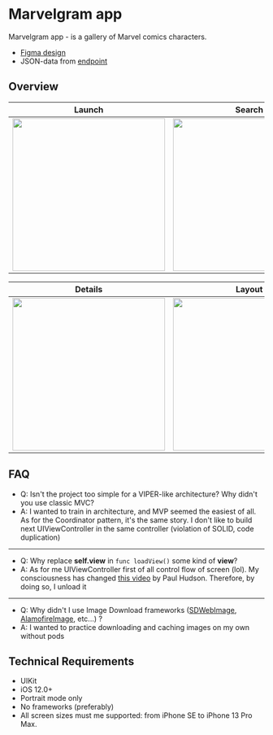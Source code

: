 # Marvelgram app

Marvelgram app - is a gallery of Marvel comics characters.

- [Figma design](https://www.figma.com/file/CDlyQFPB1BsuixWRuNhSyw/Marvel-Test-Task-iOS?node-id=0%3A1)
- JSON-data from [endpoint](https://static.upstarts.work/tests/marvelgram/klsZdDg50j2.json)

## Overview

<table>
	<thead>
		<tr>
			<th>Launch</th>
			<th>Search</th>
		</tr>
	</thead>
	<tbody>
		<tr>
			<td>
				<img src="resources/launch.gif" width="300"/>
			</td>
			<td>
				<img src="resources/search.gif" width="300"/>
			</td>
		</tr>
	</tbody>
</table>

<table>
	<thead>
		<tr>
			<th>Details</th>
			<th>Layout</th>
		</tr>
	</thead>
	<tbody>
		<tr>
			<td>
				<img src="resources/details.gif" width="300"/>
			</td>
			<td>
				<img src="resources/layout.gif" width="300"/>
			</td>
		</tr>
	</tbody>
</table>

## FAQ

- Q: Isn't the project too simple for a VIPER-like architecture? Why didn't you use classic MVC?
- A: I wanted to train in architecture, and MVP seemed the easiest of all. As for the Coordinator pattern, it's the same story. I don't like to build next UIViewController in the same controller (violation of SOLID, code duplication)

---
- Q: Why replace **self.view** in `func loadView()` some kind of **view**?
- A: As for me UIViewController first of all control flow of screen (lol). My consciousness has changed [this video](https://www.youtube.com/watch?v=7HgbcTqxoN4&t=631s) by Paul Hudson. Therefore, by doing so, I unload it

---
- Q: Why didn't I use Image Download frameworks ([SDWebImage](https://github.com/SDWebImage/SDWebImage), [AlamofireImage](https://github.com/Alamofire/AlamofireImage), etc...) ?
- A: I wanted to practice downloading and caching images on my own without pods

## Technical Requirements

- UIKit
- iOS 12.0+
- Portrait mode only
- No frameworks (preferably)
- All screen sizes must me supported: from iPhone SE to iPhone 13 Pro Max.
